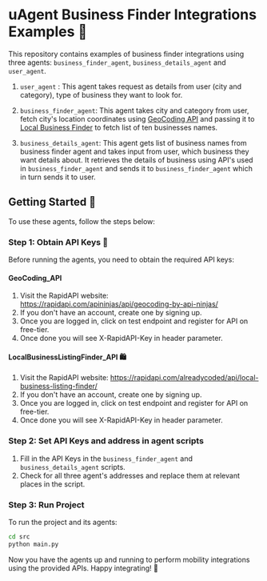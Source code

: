 # uAgent Business Finder Integrations Examples 🤑

This repository contains examples of business finder integrations using three agents: `business_finder_agent`, `business_details_agent` and `user_agent`.

1. `user_agent` : This agent takes request as details from user (city and category), type of business they want to look for. 

2. `business_finder_agent`: This agent takes city and category from user, fetch city's location coordinates using [GeoCoding API](https://rapidapi.com/apininjas/api/geocoding-by-api-ninjas/) and passing it to [Local Business Finder](https://rapidapi.com/alreadycoded/api/local-business-listing-finder/) to fetch list of ten businesses names.

3. `business_details_agent`: This agent gets list of business names from business finder agent and takes input from user, which business they want details about. It retrieves the details of business using API's used in `business_finder_agent` and sends it to `business_finder_agent` which in turn sends it to user.

## Getting Started 🚀

To use these agents, follow the steps below:

### Step 1: Obtain API Keys 🔑

Before running the agents, you need to obtain the required API keys:

#### GeoCoding_API

1. Visit the RapidAPI website: https://rapidapi.com/apininjas/api/geocoding-by-api-ninjas/
2. If you don't have an account, create one by signing up.
3. Once you are logged in, click on test endpoint and register for API on free-tier.
4. Once done you will see X-RapidAPI-Key in header parameter.

#### LocalBusinessListingFinder_API 🛍️

1. Visit the RapidAPI website: https://rapidapi.com/alreadycoded/api/local-business-listing-finder/
2. If you don't have an account, create one by signing up.
3. Once you are logged in, click on test endpoint and register for API on free-tier.
4. Once done you will see X-RapidAPI-Key in header parameter.

### Step 2: Set API Keys and address in agent scripts

1. Fill in the API Keys in the `business_finder_agent` and `business_details_agent` scripts.
2. Check for all three agent's addresses and replace them at relevant places in the script.

### Step 3: Run Project

To run the project and its agents:

```bash
cd src
python main.py
```

Now you have the agents up and running to perform mobility integrations using the provided APIs. Happy integrating! 🎉
